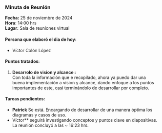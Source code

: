 ### Minuta de Reunión

**Fecha:** 25 de noviembre de 2024  
**Hora:** 14:00 hrs  
**Lugar:** Sala de reuniones virtual

#### Persona que elaboró el dia de hoy:

- Víctor Colón López

#### Puntos tratados:

1. **Desarrolo de vision y alcance  :**  
Con toda la información que e recopilado, ahora ya puedo dar una buena implementación a vision y alcance, dando enfoque a los puntos importantes de este, casi terminándolo de desarrollar por completo.


     
#### Tareas pendientes:

- **Patrick** Se está. Encargando de desarrollar de una manera óptima los diagramas y casos de uso.
- Víctor** seguirá investigando conceptos y puntos clave en diapositivas.
La reunión concluyó a las ~ 16:23 hrs.
